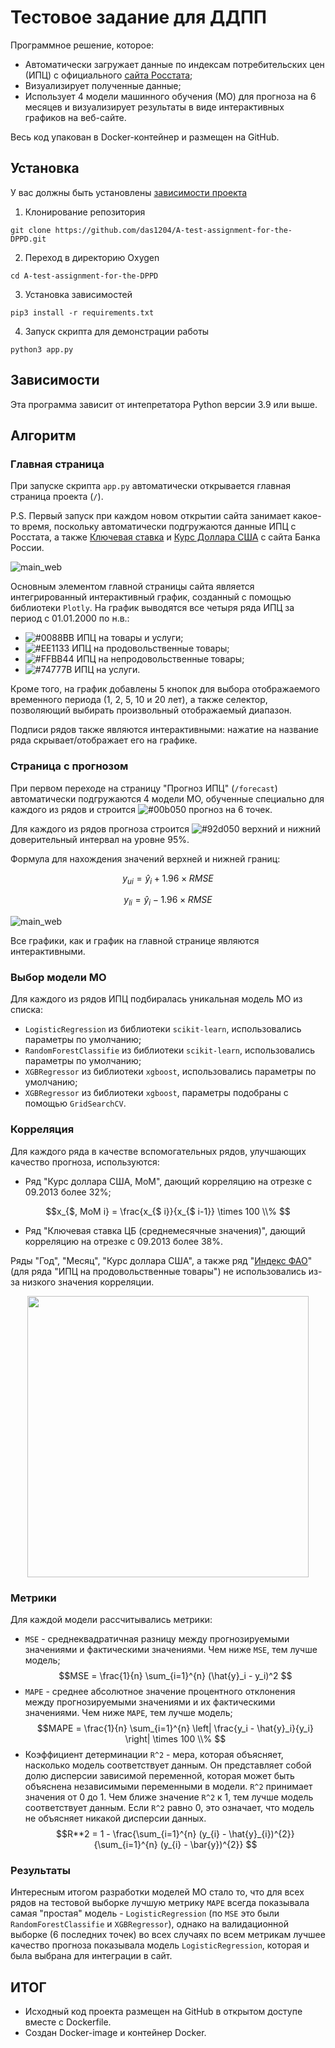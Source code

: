 # Тестовое задание для ДДПП
Программное решение, которое:
* Автоматически загружает данные по индексам потребительских цен (ИПЦ) с официального [сайта Росстата](https://rosstat.gov.ru/statistics/price#);
* Визуализирует полученные данные;
* Использует 4 модели машинного обучения (МО) для прогноза на 6 месяцев и визуализирует результаты в виде интерактивных графиков на веб-сайте.

Весь код упакован в Docker-контейнер и размещен на GitHub.
<!-- описание репозитория -->

<!--Блок информации о репозитории в бейджах-->

<!--Установка-->
## Установка
У вас должны быть установлены [зависимости проекта](https://github.com/das1204/A-test-assignment-for-the-DPPD#зависимости)

1. Клонирование репозитория 

```git clone https://github.com/das1204/A-test-assignment-for-the-DPPD.git```

2. Переход в директорию Oxygen

```cd A-test-assignment-for-the-DPPD```

3. Установка зависимостей

```pip3 install -r requirements.txt```

4. Запуск скрипта для демонстрации работы

```python3 app.py```


<!--зависимости-->
## Зависимости
Эта программа зависит от интепретатора Python версии 3.9 или выше.

<!--Логика работы-->
## Алгоритм

### Главная страница

При запуске скрипта ```app.py``` автоматически открывается главная страница проекта (```/```).

P.S. Первый запуск при каждом новом открытии сайта занимает какое-то время, поскольку автоматически подгружаются данные ИПЦ с Росстата, а также [Ключевая ставка](https://cbr.ru/hd_base/KeyRate/?UniDbQuery.Posted=True) и [Курс Доллара США](https://cbr.ru/currency_base/dynamics/?UniDbQuery.Posted=True&UniDbQuery.so=0&UniDbQuery.mode=1&UniDbQuery.date_req1=&UniDbQuery.date_req2=&UniDbQuery.VAL_NM_RQ=R01235) с сайта Банка России.

![main_web](./img/main_web.png)

Основным элементом главной страницы сайта является интегрированный интерактивный график, созданный с помощью библиотеки ```Plotly```.
На график выводятся все четыря ряда ИПЦ за период с 01.01.2000 по н.в.:
* ![#0088BB](https://placehold.co/15x15/0088BB/0088BB.png) ИПЦ на товары и услуги;
* ![#EE1133](https://placehold.co/15x15/EE1133/EE1133.png) ИПЦ на продовольственные товары;
* ![#FFBB44](https://placehold.co/15x15/FFBB44/FFBB44.png) ИПЦ на непродовольственные товары;
* ![#74777B](https://placehold.co/15x15/74777B/74777B.png) ИПЦ на услуги.

Кроме того, на график добавлены 5 кнопок для выбора отображаемого временного периода (1, 2, 5, 10 и 20 лет), а также селектор, позволяющий выбирать произвольный отображаемый диапазон.

Подписи рядов также являются интерактивными: нажатие на название ряда скрывает/отображает его на графике.

### Страница с прогнозом

При первом переходе на страницу "Прогноз ИПЦ" (```/forecast```) автоматически подгружаются 4 модели МО, обученные специально для каждого из рядов и строится ![#00b050](https://placehold.co/15x15/00b050/00b050.png) прогноз на 6 точек.

Для каждого из рядов прогноза строится ![#92d050](https://placehold.co/15x15/92d050/92d050.png) верхний и нижний доверительный интервал на уровне 95%.

Формула для нахождения значений верхней и нижней границ:

$$y_{ui} = \hat{y}_i + 1.96 \times RMSE $$

$$y_{li} = \hat{y}_i - 1.96 \times RMSE $$

![main_web](./img/forecast_web.png)

Все графики, как и график на главной странице являются интерактивными.

### Выбор модели МО

Для каждого из рядов ИПЦ подбиралась уникальная модель МО из списка:
<!-- * ```SARIMA``` из библиотеки ```statsmodels```, параметры подобраны с помощью ```GridSearchCV```, -->
* ```LogisticRegression``` из библиотеки ```scikit-learn```, использовались параметры по умолчанию;
* ```RandomForestClassifie``` из библиотеки ```scikit-learn```, использовались параметры по умолчанию;
* ```XGBRegressor``` из библиотеки ```xgboost```, использовались параметры по умолчанию;
* ```XGBRegressor``` из библиотеки ```xgboost```, параметры подобраны с помощью ```GridSearchCV```.

### Корреляция

Для каждого ряда в качестве вспомогательных рядов, улучшающих качество прогноза, используются:
* Ряд "Курс доллара США, MoM", дающий корреляцию на отрезке с 09.2013 более 32%;

$$x_{$, MoM i} = \frac{x_{$ i}}{x_{$ i-1}} \times 100 \\% $$

* Ряд "Ключевая ставка ЦБ (среднемесячные значения)", дающий корреляцию на отрезке с 09.2013 более 38%.

Ряды "Год", "Месяц", "Курс доллара США", а также ряд "[Индекс ФАО](https://www.fao.org/worldfoodsituation/foodpricesindex/ru)" (для ряда "ИПЦ на продовольственные товары") не использовались из-за низкого значения корреляции.

<p align="center">
  <img width="450" height="450" src="./img/corr.jpg">
</p>

### Метрики

Для каждой модели рассчитывались метрики:
* ```MSE``` - среднеквадратичная разницу между прогнозируемыми значениями и фактическими значениями. Чем ниже ```MSE```, тем лучше модель;
$$MSE = \frac{1}{n} \sum_{i=1}^{n} (\hat{y}_i - y_i)^2 $$
* ```MAPE``` - среднее абсолютное значение процентного отклонения между прогнозируемыми значениями и их фактическими значениями. Чем ниже ```MAPE```, тем лучше модель;
$$MAPE = \frac{1}{n} \sum_{i=1}^{n} \left| \frac{y_i - \hat{y}_i}{y_i} \right| \times 100 \\% $$
* Коэффициент детерминации ```R^2``` - мера, которая объясняет, насколько модель соответствует данным. Он представляет собой долю дисперсии зависимой переменной, которая может быть объяснена независимыми переменными в модели. ```R^2``` принимает значения от 0 до 1. Чем ближе значение ```R^2``` к 1, тем лучше модель соответствует данным. Если ```R^2``` равно 0, это означает, что модель не объясняет никакой дисперсии данных.
$$R**2 = 1 - \frac{\sum_{i=1}^{n} (y_{i} - \hat{y}_{i})^{2}} {\sum_{i=1}^{n} (y_{i} - \bar{y})^{2}} $$

### Результаты

Интересным итогом разработки моделей МО стало то, что для всех рядов на тестовой выборке лучшую метрику ```MAPE``` всегда показывала самая "простая" модель - ```LogisticRegression``` (по ```MSE``` это были ```RandomForestClassifie``` и ```XGBRegressor```), однако на валидационной выборке (6 последних точек) во всех случаях по всем метрикам лучшее качество прогноза показывала модель ```LogisticRegression```, которая и была выбрана для интеграции в сайт.

## ИТОГ
* Исходный код проекта размещен на GitHub в открытом доступе вместе с Dockerfile.
* Создан Docker-image и контейнер Docker.

<!--![docker](./img/docker.png)-->




